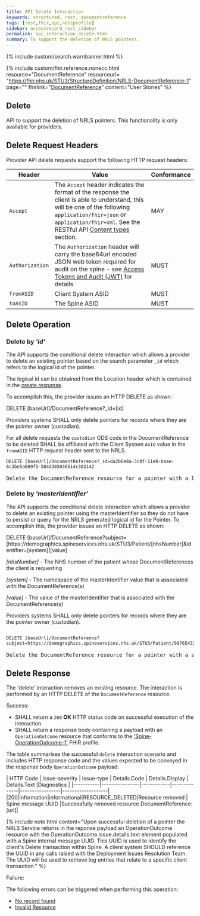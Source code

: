 ```yaml
---
title: API Delete Interaction
keywords: structured, rest, documentreference
tags: [rest,fhir,api,noccprofile]
sidebar: accessrecord_rest_sidebar
permalink: api_interaction_delete.html
summary: To support the deletion of NRLS pointers.
---
```


{% include custom/search.warnbanner.html %}

{% include custom/fhir.reference.nonecc.html resource="DocumentReference" resourceurl= "https://fhir.nhs.uk/STU3/StructureDefinition/NRLS-DocumentReference-1" page="" fhirlink="[DocumentReference](https://www.hl7.org/fhir/STU3/documentreference.html)" content="User Stories" %}


## Delete ##

API to support the deletion of NRLS pointers. This functionality is only available for providers.

## Delete Request Headers ##


Provider API delete requests support the following HTTP request headers:

| Header               | Value |Conformance |
|----------------------|-------|-------|
| `Accept`      | The `Accept` header indicates the format of the response the client is able to understand, this will be one of the following <code class="highlighter-rouge">application/fhir+json</code> or <code class="highlighter-rouge">application/fhir+xml</code>. See the RESTful API [Content types](development_general_api_guidance.html#content-types) section. | MAY |
| `Authorization`      | The `Authorization` header will carry the base64url encoded JSON web token required for audit on the spine - see [Access Tokens and Audit (JWT)](integration_access_tokens_and_audit_JWT.html) for details. |  MUST |
| `fromASID`           | Client System ASID | MUST |
| `toASID`             | The Spine ASID | MUST |




## Delete Operation ##

### Delete by *'id'* ###

The API supports the conditional delete interaction which allows a provider to delete an existing pointer based on the search parameter `_id` which refers to the logical id of the pointer. 

The logical id can be obtained from the Location header which is contained in the [create response](api_interaction_create.html#create-response).

To accomplish this, the provider issues an HTTP DELETE as shown:

<div markdown="span" class="alert alert-success" role="alert">
DELETE [baseUrl]/DocumentReference?_id=[id]</div>



Providers systems SHALL only delete pointers for records where they are the pointer owner (custodian). 

For all delete requests the `custodian` ODS code in the DocumentReference to be deleted SHALL be affiliated with the Client System `ASID` value in the `fromASID` HTTP request header sent to the NRLS.

<div class="language-http highlighter-rouge">
<pre class="highlight"><code><span class="err">DELETE [baseUrl]/DocumentReference?_id=da2b6e8a-3c8f-11e8-baae-6c3be5a609f5-584d385036514c383142
</span></code>
Delete the DocumentReference resource for a pointer with a logical id of 'da2b6e8a-3c8f-11e8-baae-6c3be5a609f5-584d385036514c383142'.</pre>
</div>


### Delete by *'masterIdentifier'* ###

The API supports the conditional delete interaction which allows a provider to delete an existing pointer using the masterIdentifier
so they do not have to persist or query for the NRLS generated logical id for the Pointer.
To accomplish this, the provider issues an HTTP DELETE as shown:

<div markdown="span" class="alert alert-success" role="alert">
DELETE [baseUrl]/DocumentReference?subject=[https://demographics.spineservices.nhs.uk/STU3/Patient/[nhsNumber]&identifier=[system]|[value]</div>

*[nhsNumber]* - The NHS number of the patient whose DocumentReferences the client is requesting

*[system]* - The namespace of the masterIdentifier value that is associated with the DocumentReference(s)

*[value]* - The value of the masterIdentifier that is associated with the DocumentReference(s)

Providers systems SHALL only delete pointers for records where they are the pointer owner (custodian). 

<div class="language-http highlighter-rouge">
<pre class="highlight">
<code><span class="err">
DELETE [baseUrl]/DocumentReference?subject=https://demographics.spineservices.nhs.uk/STU3/Patient/9876543210&identifier=urn:ietf:rfc:3986|urn:oid:1.3.6.1.4.1.21367.2005.3.71
</span></code>
Delete the DocumentReference resource for a pointer with a subject and identifier.</pre>
</div>

## Delete Response ##

<p>The 'delete' interaction removes an existing resource. The interaction is performed by an HTTP DELETE of the <code class="highlighter-rouge">DocumentReference</code> resource.</p>


Success:

- SHALL return a `200` **OK** HTTP status code on successful execution of the interaction.
- SHALL return a response body containing a payload with an `OperationOutcome` resource that conforms to the ['Spine-OperationOutcome-1'](https://fhir.nhs.uk/STU3/StructureDefinition/Spine-OperationOutcome-1) FHIR profile. 

The table summarises the successful `delete` interaction scenario and includes HTTP response code and the values expected to be conveyed in the response body `OperationOutcome` payload:


| HTTP Code | issue-severity | issue-type | Details.Code | Details.Display | Details.Text |Diagnostics |
|-----------|----------------|------------|--------------|-----------------|-------------------|
|200|information|informational|RESOURCE_DELETED|Resource removed | Spine message UUID |Successfully removed resource DocumentReference: [url]|

{% include note.html content="Upon successful deletion of a pointer the NRLS Service returns in the reponse payload an OperationOutcome resource with the OperationOutcome.issue.details.text element populated with a Spine internal message UUID. This UUID is used to identify the client's Delete transaction within Spine. A client system SHOULD reference the UUID in any calls raised with the Deployment Issues Resolution Team. The UUID will be used to retrieve log entries that relate to a specific client transaction." %}


Failure: 

The following errors can be triggered when performing this operation:

- [No record found](development_general_api_guidance.html#resource-not-found)
- [Invalid Resource](development_general_api_guidance.html#invalid-resource)
